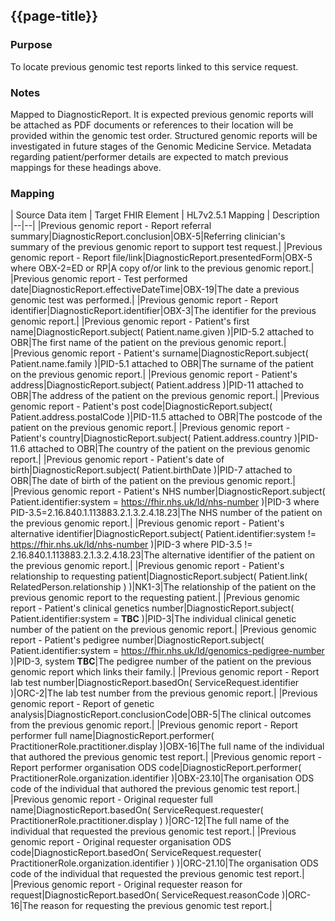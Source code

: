 ## {{page-title}}

### Purpose
To locate previous genomic test reports linked to this service request.

### Notes
Mapped to DiagnosticReport.
It is expected previous genomic reports will be attached as PDF documents or references to their location will be provided within the genomic test order. Structured genomic reports will be investigated in future stages of the Genomic Medicine Service. 
Metadata regarding patient/performer details are expected to match previous mappings for these headings above.

### Mapping
| Source Data item | Target FHIR Element | HL7v2.5.1 Mapping | Description 
|--|--|
|Previous genomic report - Report referral summary|DiagnosticReport.conclusion|OBX-5|Referring clinician's summary of the previous genomic report to support test request.|
|Previous genomic report - Report file/link|DiagnosticReport.presentedForm|OBX-5 where OBX-2=ED or RP|A copy of/or link to the previous genomic report.|
|Previous genomic report - Test performed date|DiagnosticReport.effectiveDateTime|OBX-19|The date a previous genomic test was performed.|
|Previous genomic report - Report identifier|DiagnosticReport.identifier|OBX-3|The identifier for the previous genomic report.|
|Previous genomic report - Patient's first name|DiagnosticReport.subject( Patient.name.given )|PID-5.2 attached to OBR|The first name of the patient on the previous genomic report.|
|Previous genomic report - Patient's surname|DiagnosticReport.subject( Patient.name.family )|PID-5.1 attached to OBR|The surname of the patient on the previous genomic report.|
|Previous genomic report - Patient's address|DiagnosticReport.subject( Patient.address )|PID-11 attached to OBR|The address of the patient on the previous genomic report.|
|Previous genomic report - Patient's post code|DiagnosticReport.subject( Patient.address.postalCode )|PID-11.5 attached to OBR|The postcode of the patient on the previous genomic report.|
|Previous genomic report - Patient's country|DiagnosticReport.subject( Patient.address.country )|PID-11.6 attached to OBR|The country of the patient on the previous genomic report.|
|Previous genomic report - Patient's date of birth|DiagnosticReport.subject( Patient.birthDate )|PID-7 attached to OBR|The date of birth of the patient on the previous genomic report.|
|Previous genomic report - Patient's NHS number|DiagnosticReport.subject( Patient.identifier:system = https://fhir.nhs.uk/Id/nhs-number )|PID-3 where PID-3.5=2.16.840.1.113883.2.1.3.2.4.18.23|The NHS number of the patient on the previous genomic report.|
|Previous genomic report - Patient's alternative identifier|DiagnosticReport.subject( Patient.identifier:system != https://fhir.nhs.uk/Id/nhs-number )|PID-3 where PID-3.5 != 2.16.840.1.113883.2.1.3.2.4.18.23|The alternative identifier of the patient on the previous genomic report.|
|Previous genomic report - Patient's relationship to requesting patient|DiagnosticReport.subject( Patient.link( RelatedPerson.relationship ) )|NK1-3|The relationship of the patient on the previous genomic report to the requesting patient.|
|Previous genomic report - Patient's clinical genetics number|DiagnosticReport.subject( Patient.identifier:system = **TBC** )|PID-3|The individual clinical genetic number of the patient on the previous genomic report.|
|Previous genomic report - Patient's pedigree number|DiagnosticReport.subject( Patient.identifier:system = https://fhir.nhs.uk/Id/genomics-pedigree-number )|PID-3, system **TBC**|The pedigree number of the patient on the previous genomic report which links their family.|
|Previous genomic report - Report lab test number|DiagnosticReport.basedOn( ServiceRequest.identifier )|ORC-2|The lab test number from the previous genomic report.|
|Previous genomic report - Report of genetic analysis|DiagnosticReport.conclusionCode|OBR-5|The clinical outcomes from the previous genomic report.|
|Previous genomic report - Report performer full name|DiagnosticReport.performer( PractitionerRole.practitioner.display )|OBX-16|The full name of the individual that authored the previous genomic test report.|
|Previous genomic report - Report performer organisation ODS code|DiagnosticReport.performer( PractitionerRole.organization.identifier )|OBX-23.10|The organisation ODS code of the individual that authored the previous genomic test report.|
|Previous genomic report - Original requester full name|DiagnosticReport.basedOn( ServiceRequest.requester( PractitionerRole.practitioner.display ) )|ORC-12|The full name of the individual that requested the previous genomic test report.|
|Previous genomic report - Original requester organisation ODS code|DiagnosticReport.basedOn( ServiceRequest.requester( PractitionerRole.organization.identifier ) )|ORC-21.10|The organisation ODS code of the individual that requested the previous genomic test report.|
|Previous genomic report - Original requester reason for request|DiagnosticReport.basedOn( ServiceRequest.reasonCode )|ORC-16|The reason for requesting the previous genomic test report.|


